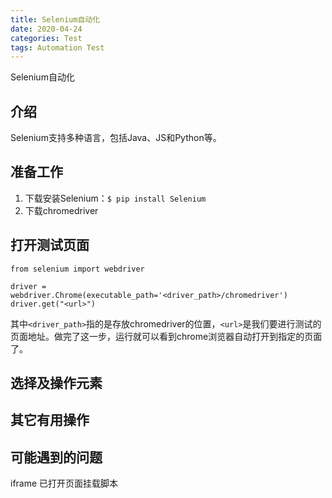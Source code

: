 ```yaml
---
title: Selenium自动化
date: 2020-04-24
categories: Test
tags: Automation Test
---
```


Selenium自动化

<!--more-->

## 介绍
Selenium支持多种语言，包括Java、JS和Python等。

## 准备工作
1. 下载安装Selenium：```$ pip install Selenium```
2. 下载chromedriver

## 打开测试页面
```
from selenium import webdriver

driver = webdriver.Chrome(executable_path='<driver_path>/chromedriver')
driver.get("<url>")
```
其中```<driver_path>```指的是存放chromedriver的位置，```<url>```是我们要进行测试的页面地址。做完了这一步，运行就可以看到chrome浏览器自动打开到指定的页面了。

## 选择及操作元素

## 其它有用操作

## 可能遇到的问题
iframe
已打开页面挂载脚本